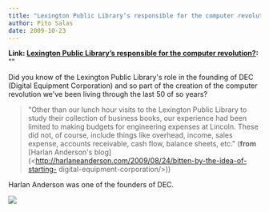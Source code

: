 ```yaml
---
title: "Lexington Public Library’s responsible for the computer revolution?"
author: Pito Salas
date: 2009-10-23
---
```


**Link: [Lexington Public Library’s responsible for the computer revolution?](None):** ""

Did you know of the Lexington Public Library's role in the founding of DEC
(Digital Equipment Corporation) and so part of the creation of the computer
revolution we've been living through the last 50 of so years?

> "Other than our lunch hour visits to the Lexington Public Library to study
> their collection of business books, our experience had been limited to
> making budgets for engineering expenses at Lincoln.  These did not, of
> course, include things like overhead, income, sales expense, accounts
> receivable, cash flow, balance sheets, etc." (**from** [Harlan Anderson's
> blog](<http://harlaneanderson.com/2009/08/24/bitten-by-the-idea-of-starting-
> digital-equipment-corporation/>))

Harlan Anderson was one of the founders of DEC.

![](https://i0.wp.com/img.zemanta.com/pixy.gif?w=584)


